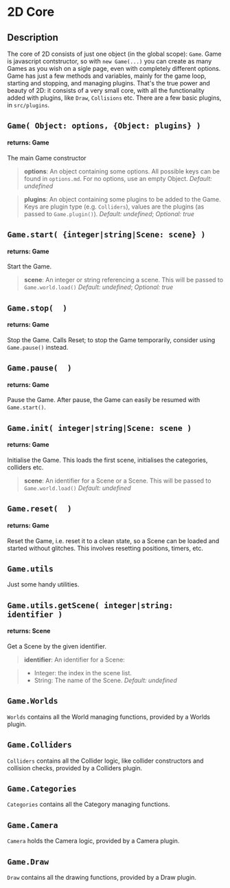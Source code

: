 2D Core
=======

## Description 

The core of 2D consists of just one object (in the global scope): `Game`. Game is javascript contstructor, so with `new Game(...)` you can create as many Games as you wish on a sigle page, even with completely different options.<br/>Game has just a few methods and variables, mainly for the game loop, starting and stopping, and managing plugins. That's the true power and beauty of 2D: it consists of a very small core, with all the functionality added with plugins, like `Draw`, `Collisions` etc. There are a few basic plugins, in `src/plugins`.


## `Game( Object: options, {Object: plugins} )`
#### returns: Game

The main Game constructor

> __options__: An object containing some options. All possible keys can be found in `options.md`. For no options, use an empty Object. *Default: undefined*

> __plugins__: An object containing some plugins to be added to the Game. Keys are plugin type (e.g. `Colliders`), values are the plugins (as passed to `Game.plugin()`). *Default: undefined*; *Optional: true*


## `Game.start( {integer|string|Scene: scene} )`
#### returns: Game

Start the Game.

> __scene__: An integer or string referencing a scene. This will be passed to `Game.world.load()` *Default: undefined*; *Optional: true*


## `Game.stop(  )`
#### returns: Game

Stop the Game. Calls Reset; to stop the Game temporarily, consider using `Game.pause()` instead.


## `Game.pause(  )`
#### returns: Game

Pause the Game. After pause, the Game can easily be resumed with `Game.start()`.


## `Game.init( integer|string|Scene: scene )`
#### returns: Game

Initialise the Game. This loads the first scene, initialises the categories, colliders etc.

> __scene__: An identifier for a Scene or a Scene. This will be passed to `Game.world.load()` *Default: undefined*


## `Game.reset(  )`
#### returns: Game

Reset the Game, i.e. reset it to a clean state, so a Scene can be loaded and started without glitches. This involves resetting positions, timers, etc.


## `Game.utils`

Just some handy utilities.


## `Game.utils.getScene( integer|string: identifier )`
#### returns: Scene

Get a Scene by the given identifier.

> __identifier__: An identifier for a Scene:

> * Integer: the index in the scene list.
> * String: The name of the Scene. *Default: undefined*


## `Game.Worlds`

`Worlds` contains all the World managing functions, provided by a Worlds plugin.


## `Game.Colliders`

`Colliders` contains all the Collider logic, like collider constructors and collision checks, provided by a Colliders plugin.


## `Game.Categories`

`Categories` contains all the Category managing functions.


## `Game.Camera`

`Camera` holds the Camera logic, provided by a Camera plugin.


## `Game.Draw`

`Draw` contains all the drawing functions, provided by a Draw plugin.